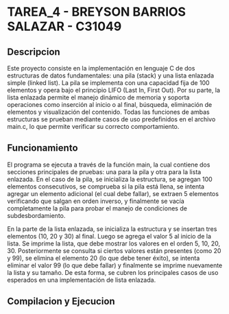 # TAREA_4 - BREYSON BARRIOS SALAZAR - C31049

## Descripcion

Este proyecto consiste en la implementación en lenguaje C de dos estructuras de datos fundamentales: una pila (stack) y una lista enlazada simple (linked list). La pila se implementa con una capacidad fija de 100 elementos y opera bajo el principio LIFO (Last In, First Out). Por su parte, la lista enlazada permite el manejo dinámico de memoria y soporta operaciones como inserción al inicio o al final, búsqueda, eliminación de elementos y visualización del contenido. Todas las funciones de ambas estructuras se prueban mediante casos de uso predefinidos en el archivo main.c, lo que permite verificar su correcto comportamiento.

## Funcionamiento

El programa se ejecuta a través de la función main, la cual contiene dos secciones principales de pruebas: una para la pila y otra para la lista enlazada. En el caso de la pila, se inicializa la estructura, se agregan 100 elementos consecutivos, se comprueba si la pila está llena, se intenta agregar un elemento adicional (el cual debe fallar), se extraen 5 elementos verificando que salgan en orden inverso, y finalmente se vacía completamente la pila para probar el manejo de condiciones de subdesbordamiento.

En la parte de la lista enlazada, se inicializa la estructura y se insertan tres elementos (10, 20 y 30) al final. Luego se agrega el valor 5 al inicio de la lista. Se imprime la lista, que debe mostrar los valores en el orden 5, 10, 20, 30. Posteriormente se consulta si ciertos valores están presentes (como 20 y 99), se elimina el elemento 20 (lo que debe tener éxito), se intenta eliminar el valor 99 (lo que debe fallar) y finalmente se imprime nuevamente la lista y su tamaño. De esta forma, se cubren los principales casos de uso esperados en una implementación de lista enlazada.

## Compilacion y Ejecucion
